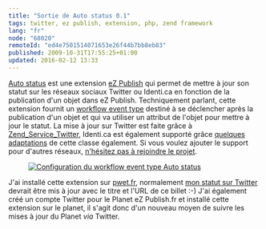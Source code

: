 ```yaml
---
title: "Sortie de Auto status 0.1"
tags: twitter, ez publish, extension, php, zend framework
lang: "fr"
node: "68020"
remoteId: "ed4e7501514071653e26f44b7bb8eb83"
published: 2009-10-31T17:55:25+01:00
updated: 2016-02-12 13:33
---
```


[Auto status](http://projects.ez.no/autostatus) est une extension [eZ
Publish](/tag/ez-publish) qui permet de mettre à jour son statut sur les réseaux
sociaux Twitter ou Identi.ca en fonction de la publication d'un objet dans eZ
Publish. Techniquement parlant, cette extension fournit un [workflow event
type](http://ezpedia.org/en/ez/workflow_event_type) destiné à se déclencher
après la publication d'un objet et qui va utiliser un attribut de l'objet pour
mettre à jour le statut. La mise à jour sur Twitter est faite grâce à
[Zend_Service_Twitter](http://framework.zend.com/manual/1.12/en/zend.service.twitter.html),
Identi.ca est également supporté grâce [quelques
adaptations](https://github.com/dpobel/autostatus/blob/master/classes/autostatusidentica.php)
de cette classe également. Si vous voulez ajouter le support pour d'autres
réseaux, [n'hésitez pas à rejoindre le
projet](http://projects.ez.no/autostatus/team/members).

<figure class="object-center"><a href="/images/configuration-du-workflow-event-type-auto-status.png"><img src="/images//configuration-du-workflow-event-type-auto-status.png" alt="Configuration du workflow event type Auto status">
</a></figure>


J'ai installé cette extension sur [pwet.fr](http://pwet.fr), normalement [mon
statut sur Twitter](http://twitter.com/dpobel) devrait être mis à jour avec le
titre et l'URL de ce billet :-) J'ai également créé un compte Twitter pour le
Planet eZ Publish.fr et installé cette
extension sur le planet, il s'agit donc d'un
nouveau moyen de suivre les mises à jour du Planet *via* Twitter.
